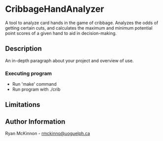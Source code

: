 # CribbageHandAnalyzer
A tool to analyze card hands in the game of cribbage. Analyzes the odds of getting certain cuts, and calculates the maximum and minimum potential point scores of a given hand to aid in decision-making.

## Description
An in-depth paragraph about your project and overview of use.

### Executing program
* Run 'make' command
* Run program with ./crib

## Limitations

## Author Information
Ryan McKinnon - rmckinno@uoguelph.ca
